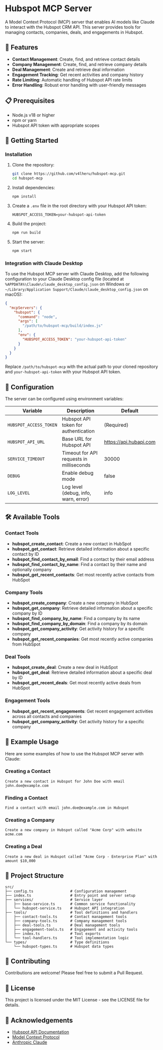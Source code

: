 # Hubspot MCP Server

A Model Context Protocol (MCP) server that enables AI models like Claude to interact with the Hubspot CRM API. This server provides tools for managing contacts, companies, deals, and engagements in Hubspot.

## 🌟 Features

- **Contact Management**: Create, find, and retrieve contact details
- **Company Management**: Create, find, and retrieve company details
- **Deal Management**: Create and retrieve deal information
- **Engagement Tracking**: Get recent activities and company history
- **Rate Limiting**: Automatic handling of Hubspot API rate limits
- **Error Handling**: Robust error handling with user-friendly messages

## 📋 Prerequisites

- Node.js v18 or higher
- npm or yarn
- Hubspot API token with appropriate scopes

## 🚀 Getting Started

### Installation

1. Clone the repository:
   ```bash
   git clone https://github.com/v4lheru/hubspot-mcp.git
   cd hubspot-mcp
   ```

2. Install dependencies:
   ```bash
   npm install
   ```

3. Create a `.env` file in the root directory with your Hubspot API token:
   ```
   HUBSPOT_ACCESS_TOKEN=your-hubspot-api-token
   ```

4. Build the project:
   ```bash
   npm run build
   ```

5. Start the server:
   ```bash
   npm start
   ```

### Integration with Claude Desktop

To use the Hubspot MCP server with Claude Desktop, add the following configuration to your Claude Desktop config file (located at `%APPDATA%\Claude\claude_desktop_config.json` on Windows or `~/Library/Application Support/Claude/claude_desktop_config.json` on macOS):

```json
{
  "mcpServers": {
    "hubspot": {
      "command": "node",
      "args": [
        "/path/to/hubspot-mcp/build/index.js"
      ],
      "env": {
        "HUBSPOT_ACCESS_TOKEN": "your-hubspot-api-token"
      }
    }
  }
}
```

Replace `/path/to/hubspot-mcp` with the actual path to your cloned repository and `your-hubspot-api-token` with your Hubspot API token.

## 🔧 Configuration

The server can be configured using environment variables:

| Variable | Description | Default |
|----------|-------------|---------|
| `HUBSPOT_ACCESS_TOKEN` | Hubspot API token for authentication | (Required) |
| `HUBSPOT_API_URL` | Base URL for Hubspot API | https://api.hubapi.com |
| `SERVICE_TIMEOUT` | Timeout for API requests in milliseconds | 30000 |
| `DEBUG` | Enable debug mode | false |
| `LOG_LEVEL` | Log level (debug, info, warn, error) | info |

## 🛠️ Available Tools

### Contact Tools

- **hubspot_create_contact**: Create a new contact in HubSpot
- **hubspot_get_contact**: Retrieve detailed information about a specific contact by ID
- **hubspot_find_contact_by_email**: Find a contact by their email address
- **hubspot_find_contact_by_name**: Find a contact by their name and optionally company
- **hubspot_get_recent_contacts**: Get most recently active contacts from HubSpot

### Company Tools

- **hubspot_create_company**: Create a new company in HubSpot
- **hubspot_get_company**: Retrieve detailed information about a specific company by ID
- **hubspot_find_company_by_name**: Find a company by its name
- **hubspot_find_company_by_domain**: Find a company by its domain
- **hubspot_get_company_activity**: Get activity history for a specific company
- **hubspot_get_recent_companies**: Get most recently active companies from HubSpot

### Deal Tools

- **hubspot_create_deal**: Create a new deal in HubSpot
- **hubspot_get_deal**: Retrieve detailed information about a specific deal by ID
- **hubspot_get_recent_deals**: Get most recently active deals from HubSpot

### Engagement Tools

- **hubspot_get_recent_engagements**: Get recent engagement activities across all contacts and companies
- **hubspot_get_company_activity**: Get activity history for a specific company

## 📝 Example Usage

Here are some examples of how to use the Hubspot MCP server with Claude:

### Creating a Contact

```
Create a new contact in Hubspot for John Doe with email john.doe@example.com
```

### Finding a Contact

```
Find a contact with email john.doe@example.com in Hubspot
```

### Creating a Company

```
Create a new company in Hubspot called "Acme Corp" with website acme.com
```

### Creating a Deal

```
Create a new deal in Hubspot called "Acme Corp - Enterprise Plan" with amount $10,000
```

## 🧩 Project Structure

```
src/
├── config.ts                 # Configuration management
├── index.ts                  # Entry point and server setup
├── services/                 # Service layer
│   ├── base-service.ts       # Common service functionality
│   └── hubspot-service.ts    # Hubspot API integration
├── tools/                    # Tool definitions and handlers
│   ├── contact-tools.ts      # Contact management tools
│   ├── company-tools.ts      # Company management tools
│   ├── deal-tools.ts         # Deal management tools
│   ├── engagement-tools.ts   # Engagement and activity tools
│   ├── index.ts              # Tool exports
│   └── tool-handlers.ts      # Tool implementation logic
└── types/                    # Type definitions
    └── hubspot-types.ts      # Hubspot data types
```

## 🤝 Contributing

Contributions are welcome! Please feel free to submit a Pull Request.

## 📄 License

This project is licensed under the MIT License - see the LICENSE file for details.

## 🙏 Acknowledgements

- [Hubspot API Documentation](https://developers.hubspot.com/docs/api/overview)
- [Model Context Protocol](https://modelcontextprotocol.io/)
- [Anthropic Claude](https://www.anthropic.com/claude)
